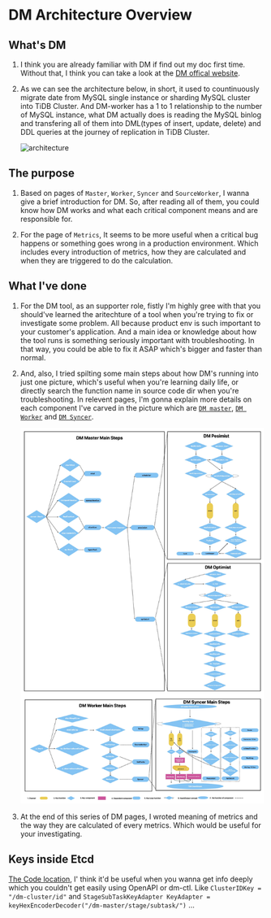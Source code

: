 # DM Architecture Overview

## What's DM

1. I think you are already familiar with DM if find out my doc first time. Without that, I think you can take a look at the [DM offical website](https://docs.pingcap.com/zh/tidb/stable/dm-arch).

2. As we can see the architecture below, in short, it used to countinuously migrate date from MySQL single instance or sharding MySQL cluster into TiDB Cluster. And DM-worker has a  1  to 1 relationship to the number of MySQL instance, what DM actually does is reading the MySQL binlog and transfering all of them into DML(types of insert, update, delete) and DDL queries at the journey of replication in TiDB Cluster.

    ![architecture](https://download.pingcap.com/images/docs-cn/dm/dm-architecture-2.0.png)

## The purpose

1. Based on pages of `Master`, `Worker`, `Syncer` and `SourceWorker`, I wanna give a brief introduction for DM. So, after reading all of them, you could know how DM works and what each critical component means and are responsible for.

2. For the page of `Metrics`, It seems to be more useful when a critical bug happens or something goes wrong in a production environment. Which includes every introduction of metrics, how they are calculated and when they are triggered to do the calculation.

## What I've done

1. For the DM tool, as an supporter role, fistly I'm highly gree with that you should've learned the aritechture of a tool when you're trying to fix or investigate some problem. All because product env is such important to your customer's application. And a main idea or knowledge about how the tool runs is something seriously important with troubleshooting. In that way, you could be able to fix it ASAP which's bigger and faster than normal.

2. And, also, I tried spilting some main steps about how DM's running into just one picture, which's useful when you're learning daily life, or directly search the function name in source code dir when you're troubleshooting. In relevent pages, I'm gonna explain more details on each component I've carved in the picture which are [`DM master`](./03TiDB-DM%20Master.md), [`DM Worker`](./04TiDB-DM%20Worker.md) and [`DM Syncer`](./05TiDB-DM%20syncer.md).

    ![ALL_DM_Components](../../../../../images/tidb/05TiDB-EcosystematicTools/5-4DM/01-ALL_DM_Components.jpeg)

3. At the end of this series of DM pages, I wroted meaning of metrics and the way they are calculated of every metrics. Which would be useful for your investigating.

## Keys inside Etcd

[The Code location](https://github.com/pingcap/tiflow/blob/c65e2b72198de10319008b31dcf13d51509ccfde/dm/common/common.go#L26), I' think it'd be useful when you wanna get info deeply which you couldn't get easily using OpenAPI or dm-ctl. Like `ClusterIDKey = "/dm-cluster/id"` and `StageSubTaskKeyAdapter KeyAdapter = keyHexEncoderDecoder("/dm-master/stage/subtask/")` ...
